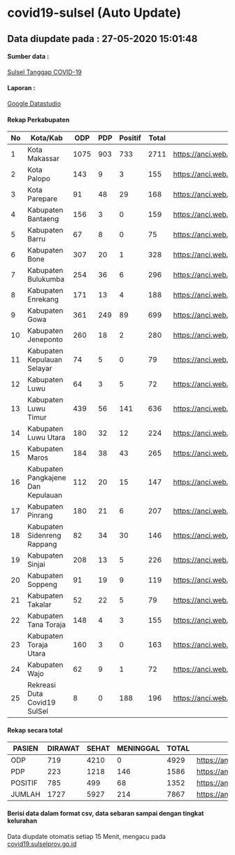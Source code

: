 
# covid19-sulsel (Auto Update)

## Data diupdate pada : 27-05-2020 15:01:48

#### Sumber data :
[Sulsel Tanggap COVID-19](https://covid19.sulselprov.go.id)

#### Laporan :
[Google Datastudio](https://datastudio.google.com/s/jythWGc1j4w)

#### Rekap Perkabupaten 
|No|Kota/Kab|ODP|PDP|Positif|Total|Link|
| --- | --- | --- | --- | --- | --- | --- |
|1|Kota Makassar|1075|903|733|2711|https://anci.web.id/cor/kota_makassar|
|2|Kota Palopo|143|9|3|155|https://anci.web.id/cor/kota_palopo|
|3|Kota Parepare|91|48|29|168|https://anci.web.id/cor/kota_parepare|
|4|Kabupaten Bantaeng|156|3|0|159|https://anci.web.id/cor/kabupaten_bantaeng|
|5|Kabupaten Barru|67|8|0|75|https://anci.web.id/cor/kabupaten_barru|
|6|Kabupaten Bone|307|20|1|328|https://anci.web.id/cor/kabupaten_bone|
|7|Kabupaten Bulukumba|254|36|6|296|https://anci.web.id/cor/kabupaten_bulukumba|
|8|Kabupaten Enrekang|171|13|4|188|https://anci.web.id/cor/kabupaten_enrekang|
|9|Kabupaten Gowa|361|249|89|699|https://anci.web.id/cor/kabupaten_gowa|
|10|Kabupaten Jeneponto|260|18|2|280|https://anci.web.id/cor/kabupaten_jeneponto|
|11|Kabupaten Kepulauan Selayar|74|5|0|79|https://anci.web.id/cor/kabupaten_kepulauan_selayar|
|12|Kabupaten Luwu|64|3|5|72|https://anci.web.id/cor/kabupaten_luwu|
|13|Kabupaten Luwu Timur|439|56|141|636|https://anci.web.id/cor/kabupaten_luwu_timur|
|14|Kabupaten Luwu Utara|180|32|12|224|https://anci.web.id/cor/kabupaten_luwu_utara|
|15|Kabupaten Maros|184|38|43|265|https://anci.web.id/cor/kabupaten_maros|
|16|Kabupaten Pangkajene Dan Kepulauan|112|20|15|147|https://anci.web.id/cor/kabupaten_pangkajene_dan_kepulauan|
|17|Kabupaten Pinrang|180|21|6|207|https://anci.web.id/cor/kabupaten_pinrang|
|18|Kabupaten Sidenreng Rappang|82|34|30|146|https://anci.web.id/cor/kabupaten_sidenreng_rappang|
|19|Kabupaten Sinjai|208|13|5|226|https://anci.web.id/cor/kabupaten_sinjai|
|20|Kabupaten Soppeng|91|19|9|119|https://anci.web.id/cor/kabupaten_soppeng|
|21|Kabupaten Takalar|52|22|5|79|https://anci.web.id/cor/kabupaten_takalar|
|22|Kabupaten Tana Toraja|148|4|3|155|https://anci.web.id/cor/kabupaten_tana_toraja|
|23|Kabupaten Toraja Utara|160|3|0|163|https://anci.web.id/cor/kabupaten_toraja_utara|
|24|Kabupaten Wajo|62|9|1|72|https://anci.web.id/cor/kabupaten_wajo|
|25|Rekreasi Duta Covid19 SulSel|8|0|188|196|https://anci.web.id/cor/rekreasi_duta_covid19_sulsel|

#### Rekap secara total

| PASIEN | DIRAWAT | SEHAT | MENINGGAL | TOTAL | LINK |
| ---- | -------- | ---- | ---- |  ---- | ---- |
| ODP | 719 | 4210 | 0 | 4929 | https://anci.web.id/cor/odp_detail.html |
| PDP | 223 | 1218 | 146 | 1586 | https://anci.web.id/cor/pdp_detail.html |
| POSITIF | 785 | 499 | 68 | 1352 | https://anci.web.id/cor/positif_detail.html |
| JUMLAH | 1727 | 5927 | 214 | 7867 | https://anci.web.id/cor/jumlah_sulsel/ |

 
#### Berisi data dalam format csv, data sebaran sampai dengan tingkat kelurahan

Data diupdate otomatis setiap 15 Menit, mengacu pada [covid19.sulselprov.go.id](https://covid19.sulselprov.go.id)

